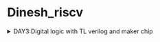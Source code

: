 # Dinesh_riscv

<details>
  <summary>
    DAY3:Digital logic with TL verilog and maker chip 
  </summary>

## RISCV
RISC-V is an open-source instruction set architecture used to develop custom processors for Variety of applications.

## TL Verilog
Transaction level verilog or TL Verilog is an emerging System Verilog that supports a new design methodology, called transaction level design.




### Combinational circuits 
Circuits dont have any memory , the output of the circuit at any instant of time , depends only on the levels present at input terminals .

### LAB EXERSCISES :

A simple combinational calculator :
![image](https://github.com/DineshVenkatG/Dinesh_riscv/assets/99543009/73b4f941-4102-4443-8103-b7c3a7b74817)

### Sequential logic:
A sequential logic introduces a clock .It has memory 

### LAB EXERSCISES :
A simple example of counter :

![image](https://github.com/DineshVenkatG/Dinesh_riscv/assets/99543009/5420e56b-b54d-4d81-852a-d0384b8a188e)

Sequential calculator :
![image](https://github.com/DineshVenkatG/Dinesh_riscv/assets/99543009/76a82e32-0e73-4033-bd36-f47fb7775e32)

2 cycle Sequential calculator with validity and memory :
![image](https://github.com/DineshVenkatG/Dinesh_riscv/assets/99543009/ed5a1fc7-590e-4110-ba48-739937b54db3)

</details>

